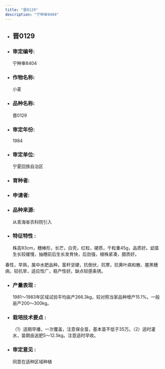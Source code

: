 ```yaml
---
title: "晋0129"
description: "宁种审8404"
---
```

* ## 晋0129
* ###  审定编号:  
   宁种审8404

*  ### 作物名称:  
   小麦

*   ###  品种名称: 
    晋0129

*   ### 审定年份: 
    1984

*   ### 审定单位:  
    宁夏回族自治区

*   ### 育种者:  
            

*   ### 申请者:  
            

*   ### 品种来源:  
    从青海省农科院引入

*   ### 特征特性 : 
    株高93cm，穗棒形，长芒，白壳，红粒，硬质，千粒重45g，品质好。幼苗生长较缓慢，抽穗前后生长发育快，后劲强，植株紧凑，腊质好。 
春性，早熟，属中水肥品种。茎秆坚硬，抗倒伏，抗寒，抗黄叶病和散、腥黑穗病，较抗旱，适应性广，稳产性好。缺点轻感条锈。


*   ### 产量表现 : 
    1981～1983年区域试验平均亩产266.3kg，较对照当家品种增产15.1%。一般亩产200～300kg。

*   ### 栽培技术要点 : 
    （1）适期早播，一次覆盖，注意保全苗，基本苗不低于35万。（2）适时灌水，苗期亩追肥5～12.5kg。注意适时早收。

*   ### 审定意见 : 
    同意在适种区域种植

